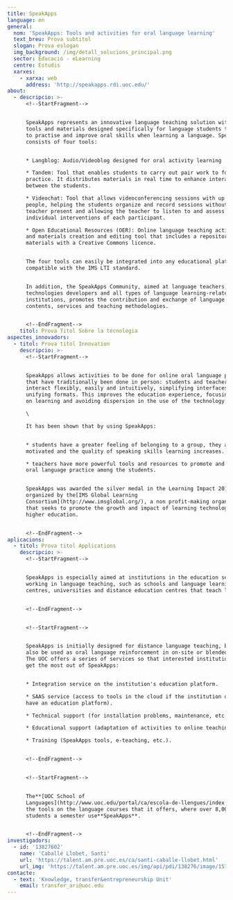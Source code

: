 ```yaml
---
title: SpeakApps
language: en
general:
  nom: 'SpeakApps: Tools and activities for oral language learning'
  text_breu: Prova subtitol
  slogan: Prova eslogan
  img_background: /img/detall_solucions_principal.png
  sector: Educació - eLearning
  centre: Estudis
  xarxes:
    - xarxa: web
      address: 'http://speakapps.rdi.uoc.edu/'
about:
  - descripcio: >-
      <!--StartFragment-->


      SpeakApps represents an innovative language teaching solution with online
      tools and materials designed specifically for language students to be able
      to practise and improve oral skills when learning a language. SpeakApps
      consists of four tools:


      * Langblog: Audio/Videoblog designed for oral activity learning

      * Tandem: Tool that enables students to carry out pair work to foster oral
      practice. It distributes materials in real time to enhance interaction
      between the students.

      * Videochat: Tool that allows videoconferencing sessions with up to six
      people, helping the students organize and record sessions without the
      teacher present and allowing the teacher to listen to and assess the
      individual interventions of each participant.

      * Open Educational Resources (OER): Online language teaching activities
      and materials creation and editing tool that includes a repository of
      materials with a Creative Commons licence.


      The four tools can easily be integrated into any educational platform
      compatible with the IMS LTI standard.


      In addition, the SpeakApps Community, aimed at language teachers, learning
      technologies developers and all types of language learning-related
      institutions, promotes the contribution and exchange of language teaching
      contents, services and teaching methodologies.


      <!--EndFragment-->
    titol: Prova Titol Sobre la tecnologia
aspectes_innovadors:
  - titol: Prova titol Innovation
    descripcio: >-
      <!--StartFragment-->


      SpeakApps allows activities to be done for online oral language practice
      that have traditionally been done in person: students and teachers can
      interact flexibly, easily and intuitively, simplifying interfaces and
      unifying formats. This improves the education experience, focusing efforts
      on learning and avoiding dispersion in the use of the technology.\

      \

      It has been shown that by using SpeakApps:


      * students have a greater feeling of belonging to a group, they are more
      motivated and the quality of speaking skills learning increases.

      * teachers have more powerful tools and resources to promote and assess
      oral language practice among the students.


      SpeakApps was awarded the silver medal in the Learning Impact 2014 awards,
      organized by the[IMS Global Learning
      Consortium](http://www.imsglobal.org/), a non profit-making organization
      that seeks to promote the growth and impact of learning technologies in
      higher education.


      <!--EndFragment-->
aplicacions:
  - titol: Prova titol Applications
    descripcio: >-
      <!--StartFragment-->


      SpeakApps is especially aimed at institutions in the education sector
      working in language teaching, such as schools and language learning
      centres, universities and distance education centres that teach languages.


      <!--EndFragment-->


      <!--StartFragment-->


      SpeakApps is initially designed for distance language teaching, but it can
      also be used as oral language reinforcement in on-site or blended models.
      The UOC offers a series of services so that interested institutions can
      get the most out of SpeakApps:


      * Integration service on the institution's education platform.

      * SAAS service (access to tools in the cloud if the institution does not
      have an education platform).

      * Technical support (for installation problems, maintenance, etc.).

      * Educational support (adaptation of activities to online teaching).

      * Training (SpeakApps tools, e-teaching, etc.).


      <!--EndFragment-->


      <!--StartFragment-->


      The**[UOC School of
      Languages](http://www.uoc.edu/portal/ca/escola-de-llengues/index.html)**uses
      the tools on the language courses that it offers, where over 8,000
      students a semester use**SpeakApps**.


      <!--EndFragment-->
investigadors:
  - id: '13827602'
    name: 'Caballé Llobet, Santi'
    url: 'https://talent.am.pre.uoc.es/ca/santi-caballe-llobet.html'
    url_img: 'https://talent.am.pre.uoc.es/img/api/pdi/138276/image/1572253930175'
contacte:
  - text: 'Knowledge, transfer&entrepreneurship Unit'
    email: transfer_ari@uoc.edu
---
```


